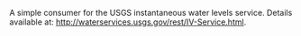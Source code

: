 A simple consumer for the USGS instantaneous water levels service. Details available at: http://waterservices.usgs.gov/rest/IV-Service.html.

